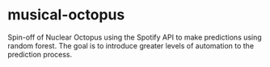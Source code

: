 # musical-octopus
Spin-off of Nuclear Octopus using the Spotify API to make predictions using random forest. The goal is to introduce greater levels of automation to the prediction process.
